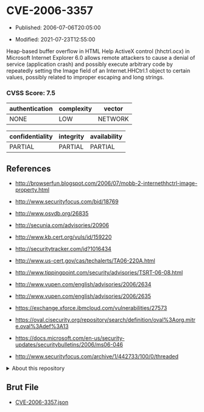 # CVE-2006-3357

- Published: 2006-07-06T20:05:00

- Modified: 2021-07-23T12:55:00

Heap-based buffer overflow in HTML Help ActiveX control (hhctrl.ocx) in Microsoft Internet Explorer 6.0 allows remote attackers to cause a denial of service (application crash) and possibly execute arbitrary code by repeatedly setting the Image field of an Internet.HHCtrl.1 object to certain values, possibly related to improper escaping and long strings.

### CVSS Score: **7.5**

| authentication | complexity | vector |
| --- | --- | --- |
| NONE | LOW | NETWORK |

| confidentiality | integrity | availability |
| --- | --- | --- |
| PARTIAL | PARTIAL | PARTIAL |

## References

* http://browserfun.blogspot.com/2006/07/mobb-2-internethhctrl-image-property.html

* http://www.securityfocus.com/bid/18769

* http://www.osvdb.org/26835

* http://secunia.com/advisories/20906

* http://www.kb.cert.org/vuls/id/159220

* http://securitytracker.com/id?1016434

* http://www.us-cert.gov/cas/techalerts/TA06-220A.html

* http://www.tippingpoint.com/security/advisories/TSRT-06-08.html

* http://www.vupen.com/english/advisories/2006/2634

* http://www.vupen.com/english/advisories/2006/2635

* https://exchange.xforce.ibmcloud.com/vulnerabilities/27573

* https://oval.cisecurity.org/repository/search/definition/oval%3Aorg.mitre.oval%3Adef%3A13

* https://docs.microsoft.com/en-us/security-updates/securitybulletins/2006/ms06-046

* http://www.securityfocus.com/archive/1/442733/100/0/threaded

<details>
<summary>About this repository</summary> 

  This repository is part of the project [Live Hack CVE](https://github.com/Live-Hack-CVE). Main website can be found [www.live-hack.org](https://www.live-hack.org) 
  
  Made by [Sn0wAlice](https://github.com/Sn0wAlice) for the people that care about security and need to have a feed of the latest CVEs. Hope you enjoy it, don't forget to star the repo and follow me on [Twitter](https://twitter.com/Sn0wAlice) and [Github](https://github.com/Sn0wAlice). And that is my [personnal website](https://www.alice-snow.me/)

  - [Home Page](https://github.com/Live-Hack-CVE)
  - [Framework](https://github.com/Live-Hack-CVE/cve-framework)
  - [CVE database](https://github.com/Live-Hack-CVE/full_database)
  - [Changelog](https://github.com/Live-Hack-CVE/Changelog)
</details>

## Brut File

* [CVE-2006-3357.json](https://raw.githubusercontent.com/Live-Hack-CVE/full_database/main/cves/2006/CVE-2006-3357.json)

